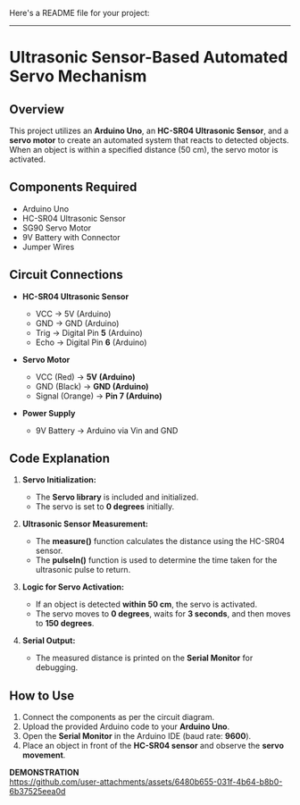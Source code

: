 Here's a README file for your project:  

---

# **Ultrasonic Sensor-Based Automated Servo Mechanism**

## **Overview**  
This project utilizes an **Arduino Uno**, an **HC-SR04 Ultrasonic Sensor**, and a **servo motor** to create an automated system that reacts to detected objects. When an object is within a specified distance (50 cm), the servo motor is activated.

## **Components Required**  
- Arduino Uno  
- HC-SR04 Ultrasonic Sensor  
- SG90 Servo Motor  
- 9V Battery with Connector  
- Jumper Wires  

## **Circuit Connections**  
- **HC-SR04 Ultrasonic Sensor**  
  - VCC → 5V (Arduino)  
  - GND → GND (Arduino)  
  - Trig → Digital Pin **5** (Arduino)  
  - Echo → Digital Pin **6** (Arduino)  

- **Servo Motor**  
  - VCC (Red) → **5V (Arduino)**  
  - GND (Black) → **GND (Arduino)**  
  - Signal (Orange) → **Pin 7 (Arduino)**  

- **Power Supply**  
  - 9V Battery → Arduino via Vin and GND  

## **Code Explanation**  
1. **Servo Initialization:**  
   - The **Servo library** is included and initialized.  
   - The servo is set to **0 degrees** initially.  

2. **Ultrasonic Sensor Measurement:**  
   - The **measure()** function calculates the distance using the HC-SR04 sensor.  
   - The **pulseIn()** function is used to determine the time taken for the ultrasonic pulse to return.  

3. **Logic for Servo Activation:**  
   - If an object is detected **within 50 cm**, the servo is activated.  
   - The servo moves to **0 degrees**, waits for **3 seconds**, and then moves to **150 degrees**.  

4. **Serial Output:**  
   - The measured distance is printed on the **Serial Monitor** for debugging.  

## **How to Use**  
1. Connect the components as per the circuit diagram.  
2. Upload the provided Arduino code to your **Arduino Uno**.  
3. Open the **Serial Monitor** in the Arduino IDE (baud rate: **9600**).  
4. Place an object in front of the **HC-SR04 sensor** and observe the **servo movement**.  

**DEMONSTRATION**  
https://github.com/user-attachments/assets/6480b655-031f-4b64-b8b0-6b37525eea0d

